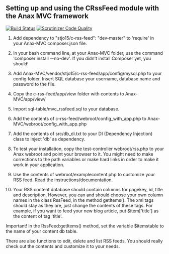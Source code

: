 Setting up and using the CRssFeed module with the Anax MVC framework
--------------------------------------------------------------------

[![Build Status](https://travis-ci.org/stjo15/CRssFeed.svg?branch=master)](https://travis-ci.org/stjo15/CRssFeed)
[![Scrutinizer Code Quality](https://scrutinizer-ci.com/g/stjo15/CRssFeed/badges/quality-score.png?b=master)](https://scrutinizer-ci.com/g/stjo15/CRssFeed/?branch=master)

1. Add dependency to "stjo15/c-rss-feed": "dev-master" to 'require' in your Anax-MVC composer.json file. 

2. In your bash command line, at your Anax-MVC folder, use the command 'composer install --no-dev'.
If you didn't install Composer yet, you should!

3. Add Anax-MVC/vendor/stjo15/c-rss-feed/app/config/mysql.php to your config folder. 
Insert SQL database your username, database name and password to the file.

4. Copy the c-rss-feed/app/view folder with contents to Anax-MVC/app/view/

5. Import sql-table/mvc_rssfeed.sql to your database.

6. Add the contents of c-rss-feed/webroot/config_with_app.php to Anax-MVC/webroot/config_with_app.php

7. Add the contents of src/db_di.txt to your DI (Dependency Injection) class to inject 'db' as dependency.

8. To test your installation, copy the test-controller webroot/rss.php to your Anax webroot and point your browser to it.
You might need to make corrections to the path variables or make hard links in order to make it work in your application.

9. Use the contents of webroot/examplecontent.php to customize your RSS feed. Read the instructions/documentation.

10. Your RSS content database should contain columns for pagekey, id, title and description. 
However, you can and should choose your own column names in the class RssFeed,
in the method getItems(). The xml tags should stay as they are, just change the contents of these tags.
For example, if you want to feed your new blog article, put $item['title'] as the content of tag 'title'.

Important! In the RssFeed:getItems() method, set the variable $itemstable to the name of your content db table.

There are also functions to edit, delete and list RSS feeds. You should really check out the contents and customize it to your needs.